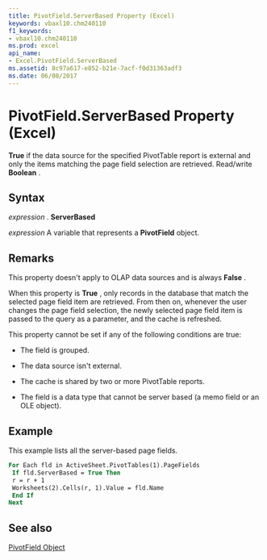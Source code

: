 ```yaml
---
title: PivotField.ServerBased Property (Excel)
keywords: vbaxl10.chm240110
f1_keywords:
- vbaxl10.chm240110
ms.prod: excel
api_name:
- Excel.PivotField.ServerBased
ms.assetid: 8c97a617-e852-b21e-7acf-f0d31363adf3
ms.date: 06/08/2017
---
```



# PivotField.ServerBased Property (Excel)

 **True** if the data source for the specified PivotTable report is external and only the items matching the page field selection are retrieved. Read/write **Boolean** .


## Syntax

 _expression_ . **ServerBased**

 _expression_ A variable that represents a **PivotField** object.


## Remarks

This property doesn't apply to OLAP data sources and is always  **False** .

When this property is  **True** , only records in the database that match the selected page field item are retrieved. From then on, whenever the user changes the page field selection, the newly selected page field item is passed to the query as a parameter, and the cache is refreshed.

This property cannot be set if any of the following conditions are true:




- The field is grouped.
    
- The data source isn't external.
    
- The cache is shared by two or more PivotTable reports.
    
- The field is a data type that cannot be server based (a memo field or an OLE object).
    



## Example

This example lists all the server-based page fields.


```vb
For Each fld in ActiveSheet.PivotTables(1).PageFields 
 If fld.ServerBased = True Then 
 r = r + 1 
 Worksheets(2).Cells(r, 1).Value = fld.Name 
 End If 
Next
```


## See also


[PivotField Object](Excel.PivotField.md)


